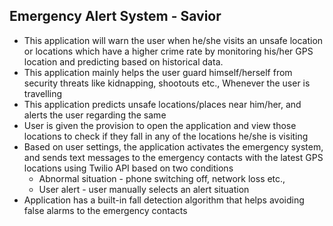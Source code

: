 ## Emergency Alert System - Savior

* This application will warn the user when he/she visits an unsafe location or locations which have a higher crime rate by monitoring his/her GPS location and predicting based on historical data. 
* This application mainly helps the user guard himself/herself from security threats like kidnapping, shootouts etc., Whenever the user is travelling
* This application predicts unsafe locations/places near him/her, and alerts the user regarding the same
* User is given the provision to open the application and view those locations to check if they fall in any of the locations he/she is visiting
* Based on user settings, the application activates the emergency system, and sends text messages to the emergency contacts with the latest GPS locations using Twilio API based on two conditions
  * Abnormal situation - phone switching off, network loss etc.,
  * User alert - user manually selects an alert situation
* Application has a built-in fall detection algorithm that helps avoiding false alarms to the emergency contacts
